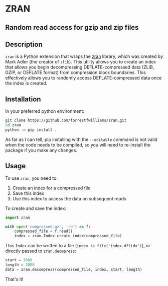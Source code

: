 # ZRAN

## Random read access for gzip and zip files

## Description
`zran` is a Python extension that wraps the [zran](https://github.com/madler/zlib/blob/master/examples/zran.h) library, which was created by Mark Adler (the creator of `zlib`). This utility allows you to create an index that allows you begin decompressing DEFLATE-compressed data (ZLIB, GZIP, or DEFLATE format) from compression block boundaries. This effectively allows you to randomly access DEFLATE-compressed data once the index is created.

## Installation
In your preferred python environment:
```bash
git clone https://github.com/forrestfwilliams/zran.git
cd zran
python -m pip install .
```
As far as I can tell, pip installing with the `--editable` command is not valid when the code needs to be compiled, so you will need to re-install the package if you make any changes.

## Usage
To use `zran`, you need to:

1. Create an index for a compressed file
2. Save this index
3. Use this index to access the data on subsequent reads

To create and save the index:
```python
import zran

with open('compressed.gz', 'rb') as f:
    compressed_file = f.read()
    index = zran.Index.create_index(compressed_file)
```
This `Index` can be written to a file (`index.to_file('index.dflidx')`), or directly passed to `zran.deompress`:
```python
start = 1000
length = 2000
data = zran.decompress(compressed_file, index, start, length)
```

That's it!
